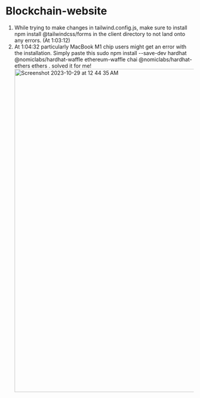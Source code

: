 # Blockchain-website

1. While trying to make changes in tailwind.config.js, make sure to install npm install @tailwindcss/forms in the client directory to not land onto any errors. (At 1:03:12) 
2. At 1:04:32 particularly MacBook M1 chip users might get an error with the installation. Simply paste this sudo npm install --save-dev hardhat @nomiclabs/hardhat-waffle ethereum-waffle chai @nomiclabs/hardhat-ethers ethers . solved it for me!
   <img width="864" alt="Screenshot 2023-10-29 at 12 44 35 AM" src="https://github.com/DrashtiSanjayShah/Blockchain-website/assets/94853646/9eb696a8-108e-4cb7-801a-30b2a7573b01">

